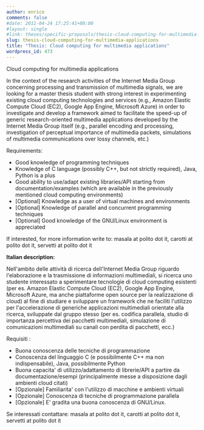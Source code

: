 ```yaml
---
author: enrico
comments: false
#date: 2011-04-24 17:25:41+00:00
#layout: single
#link: theses/specific-proposals/thesis-cloud-computing-for-multimedia-applications/
slug: thesis-cloud-computing-for-multimedia-applications
title: "Thesis: Cloud computing for multimedia applications"
wordpress_id: 473
---
```


Cloud computing for multimedia applications

In the context of the research activities of the Internet Media Group concerning processing and transmission of multimedia signals, we are looking for a master thesis student with strong interest in experimenting existing cloud computing technologies and services (e.g., Amazon Elastic Compute Cloud (EC2), Google App Engine, Microsoft Azure) in order to investigate and develop a framework aimed to facilitate the speed-up of generic research-oriented multimedia applications developed by the Internet Media Group itself (e.g., parallel encoding and processing, investigation of perceptual importance of multimedia packets, simulations of multimedia communications over lossy channels, etc.)

Requirements:

- Good knowledge of programming techniques
- Knowledge of C language (possibly C++, but not strictly required), Java, Python is a plus
- Good ability to use/adapt existing libraries/API starting from documentation/examples (which are available in the previously mentioned cloud computing environments)
- [Optional] Knowledge as a user of virtual machines and environments
- [Optional] Knowledge of parallel and concurrent programming techniques
- [Optional] Good knowledge of the GNU/Linux environment is appreciated

If interested, for more information write to: masala at polito dot it, carotti at polito dot it, servetti at polito dot it

**Italian description:**

Nell'ambito delle attività di ricerca dell'Internet Media Group riguardo l'elaborazione e la trasmissione di informazioni multimediali, si ricerca uno studente interessato a sperimentare tecnologie di cloud computing esistenti (per es. Amazon Elastic Compute Cloud (EC2), Google App Engine, Microsoft Azure, ma anche piattaforme open source per la realizzazione di cloud) al fine di studiare e sviluppare un framework che ne faciliti l'utilizzo per l'accelerazione di generiche applicazioni multimediali orientate alla ricerca, sviluppate dal gruppo stesso (per es. codifica parallela, studio di importanza percettiva dei pacchetti multimediali, simulazione di comunicazioni multimediali su canali con perdita di pacchetti, ecc.)

Requisiti :

- Buona conoscenza delle tecniche di programmazione
- Conoscenza del linguaggio C (e possibilmente C++ ma non indispensabile), Java, possibilmente Python
- Buona capacita' di utilizzo/adattamento di librerie/API a partire da documentazione/esempi (principalmente messe a disposizione dagli ambienti cloud citati)
- [Opzionale] Familiarita' con l'utilizzo di macchine e ambienti virtuali
- [Opzionale] Conoscenza di tecniche di programmazione parallela
- [Opzionale] E' gradita una buona conoscenza di GNU/Linux.

Se interessati contattare: masala at polito dot it, carotti at polito dot it, servetti at polito dot it
